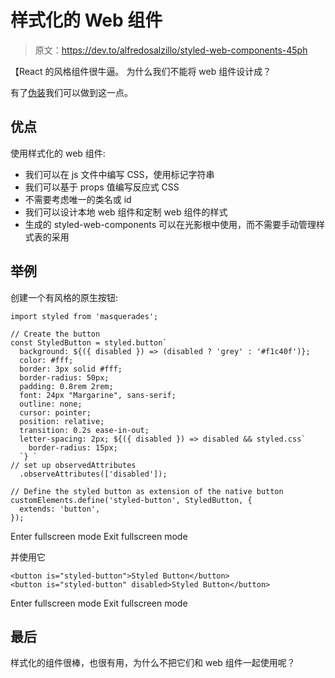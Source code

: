 # 样式化的 Web 组件

> 原文：<https://dev.to/alfredosalzillo/styled-web-components-45ph>

【React 的风格组件很牛逼。
为什么我们不能将 web 组件设计成？

有了[伪装](https://github.com/alfredosalzillo/masquerades)我们可以做到这一点。

## 优点

使用样式化的 web 组件:

*   我们可以在 js 文件中编写 CSS，使用标记字符串
*   我们可以基于 props 值编写反应式 CSS
*   不需要考虑唯一的类名或 id
*   我们可以设计本地 web 组件和定制 web 组件的样式
*   生成的 styled-web-components 可以在光影根中使用，而不需要手动管理样式表的采用

## 举例

创建一个有风格的原生按钮:

```
import styled from 'masquerades';

// Create the button
const StyledButton = styled.button`
  background: ${({ disabled }) => (disabled ? 'grey' : '#f1c40f')};
  color: #fff;
  border: 3px solid #fff;
  border-radius: 50px;
  padding: 0.8rem 2rem;
  font: 24px "Margarine", sans-serif;
  outline: none;
  cursor: pointer;
  position: relative;
  transition: 0.2s ease-in-out;
  letter-spacing: 2px; ${({ disabled }) => disabled && styled.css`
    border-radius: 15px;
  `} `
// set up observedAttributes
  .observeAttributes(['disabled']);

// Define the styled button as extension of the native button
customElements.define('styled-button', StyledButton, {
  extends: 'button',
}); 
```

Enter fullscreen mode Exit fullscreen mode

并使用它

```
<button is="styled-button">Styled Button</button>
<button is="styled-button" disabled>Styled Button</button> 
```

Enter fullscreen mode Exit fullscreen mode

## 最后

样式化的组件很棒，也很有用，为什么不把它们和 web 组件一起使用呢？